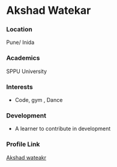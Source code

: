 # Akshad Watekar

### Location

Pune/ Inida

### Academics
SPPU University

### Interests

- Code, gym , Dance

### Development

- A learner to contribute in development

### Profile Link

[Akshad wateakr](https://github.com/akshad36)
